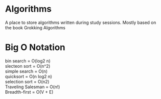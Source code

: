 # Algorithms

A place to store algorithms written during study sessions.
Mostly based on the book Grokking Algorithms

# Big O Notation

bin search = O(log2 n)\
slecteon sort = O(n^2)\
simple search = O(n)\
quicksort = O(n log2 n)\
selection sort = O(n2)\
Traveling Salesman = O(n!)\
Breadth-first = O(V + E)
